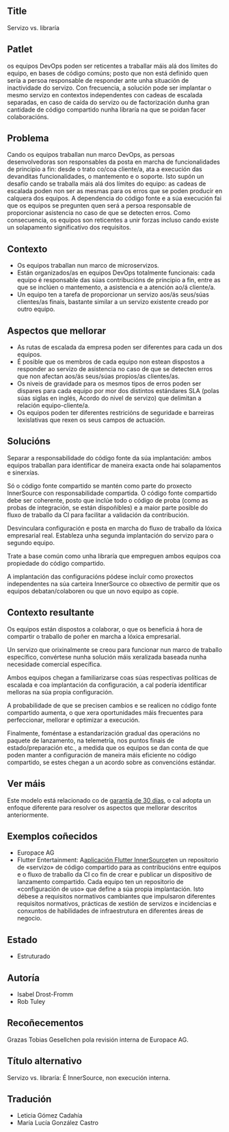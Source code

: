 ## Title

Servizo vs. libraría

## Patlet

os equipos DevOps poden ser reticentes a traballar máis alá dos límites do equipo, en bases de código comúns; posto que non está definido quen sería a persoa responsable de responder ante unha situación de inactividade do servizo. Con frecuencia, a solución pode ser implantar o mesmo servizo en contextos independentes con cadeas de escalada separadas, en caso de caída do servizo ou de factorización dunha gran cantidade de código compartido nunha libraría na que se poidan facer colaboracións.

## Problema

Cando os equipos traballan nun marco DevOps, as persoas desenvolvedoras son responsables da posta en marcha de funcionalidades de principio a fin: desde o trato co/coa cliente/a, ata a execución das devanditas funcionalidades, o mantemento e o soporte. Isto supón un desafío cando se traballa máis alá dos límites do equipo: as cadeas de escalada poden non ser as mesmas para os erros que se poden producir en calquera dos equipos. A dependencia do código fonte e a súa execución fai que os equipos se pregunten quen será a persoa responsable de proporcionar asistencia no caso de que se detecten erros. Como consecuencia, os equipos son reticentes a unir forzas incluso cando existe un solapamento significativo dos requisitos.

## Contexto

- Os equipos traballan nun marco de microservizos.
- Están organizados/as en equipos DevOps totalmente funcionais: cada equipo é responsable das súas contribucións de principio a fin, entre as que se inclúen o mantemento, a asistencia e a atención ao/á cliente/a.
- Un equipo ten a tarefa de proporcionar un servizo aos/ás seus/súas clientes/as finais, bastante similar a un servizo existente creado por outro equipo.

## Aspectos que mellorar

- As rutas de escalada da empresa poden ser diferentes para cada un dos equipos.
- É posible que os membros de cada equipo non estean dispostos a responder ao servizo de asistencia no caso de que se detecten erros que non afectan aos/ás seus/súas propios/as clientes/as.
- Os niveis de gravidade para os mesmos tipos de erros poden ser dispares para cada equipo por mor dos distintos estándares SLA (polas súas siglas en inglés, Acordo do nivel de servizo) que delimitan a relación equipo-cliente/a.
- Os equipos poden ter diferentes restricións de seguridade e barreiras lexislativas que rexen os seus campos de actuación.

## Solucións

Separar a responsabilidade do código fonte da súa implantación: ambos equipos traballan para identificar de maneira exacta onde hai solapamentos e sinerxías.

Só o código fonte compartido se mantén como parte do proxecto InnerSource con responsabilidade compartida. O código fonte compartido debe ser coherente, posto que inclúe todo o código de proba (como as probas de integración, se están dispoñibles) e a maior parte posible do fluxo de traballo da CI para facilitar a validación da contribución.

Desvinculara configuración e posta en marcha do fluxo de traballo da lóxica empresarial real. Estableza unha segunda implantación do servizo para o segundo equipo.

Trate a base común como unha libraría que empreguen ambos equipos coa propiedade do código compartido.

A implantación das configuracións pódese incluír como proxectos independentes na súa carteira InnerSource co obxectivo de permitir que os equipos debatan/colaboren ou que un novo equipo as copie.

## Contexto resultante

Os equipos están dispostos a colaborar, o que os beneficia á hora de compartir o traballo de poñer en marcha a lóxica empresarial.

Un servizo que orixinalmente se creou para funcionar nun marco de traballo específico, convértese nunha solución máis xeralizada baseada nunha necesidade comercial específica.

Ambos equipos chegan a familiarizarse coas súas respectivas políticas de escalada e coa implantación da configuración, a cal podería identificar melloras na súa propia configuración.

A probabilidade de que se precisen cambios e se realicen no código fonte compartido aumenta, o que xera oportunidades máis frecuentes para perfeccionar, mellorar e optimizar a execución.

Finalmente, foméntase a estandarización gradual das operacións no paquete de lanzamento, na telemetría, nos puntos finais de estado/preparación etc., a medida que os equipos se dan conta de que poden manter a configuración de maneira máis eficiente no código compartido, se estes chegan a un acordo sobre as convencións estándar.

## Ver máis

Este modelo está relacionado co de [garantía de 30 días](./30-day-warranty.md), o cal adopta un enfoque diferente para resolver os aspectos que mellorar descritos anteriormente.

## Exemplos coñecidos

- Europace AG
- Flutter Entertainment: A[aplicación Flutter InnerSource](https://innersource.flutter.com/docs/)ten un repositorio de «servizo» de código compartido para as contribucións entre equipos e o fluxo de traballo da CI co fin de crear e publicar un dispositivo de lanzamento compartido. Cada equipo ten un repositorio de «configuración de uso» que define a súa propia implantación. Isto débese a requisitos normativos cambiantes que impulsaron diferentes requisitos normativos, prácticas de xestión de servizos e incidencias e conxuntos de habilidades de infraestrutura en diferentes áreas de negocio.

## Estado

- Estruturado

## Autoría

- Isabel Drost-Fromm
- Rob Tuley

## Recoñecementos

Grazas Tobias Gesellchen pola revisión interna de Europace AG.

## Título alternativo

Servizo vs. libraría: É InnerSource, non execución interna.

## Tradución

- Leticia Gómez Cadahía
- María Lucía González Castro
